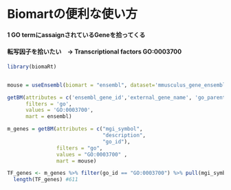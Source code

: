 # Biomartの便利な使い方

#### 1 GO termにassaignされているGeneを拾ってくる

#### 転写因子を拾いたい　-> Transcriptional factors GO:0003700

```r
library(biomaRt)


mouse = useEnsembl(biomart = "ensembl", dataset='mmusculus_gene_ensembl')

getBM(attributes = c('ensembl_gene_id','external_gene_name', 'go_parent_term', 'name_1006'), 
      filters = 'go', 
      values = 'GO:0003700', 
      mart = ensembl)

m_genes = getBM(attributes = c("mgi_symbol", 
                               "description",
                               "go_id"), 
                filters = "go", 
                values = "GO:0003700" , 
                mart = mouse)

TF_genes <- m_genes %>% filter(go_id == "GO:0003700") %>% pull(mgi_symbol) %>% unique
  length(TF_genes) #611

```
